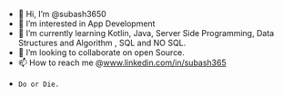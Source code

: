 - 👋 Hi, I’m @subash3650
- 👀 I’m interested in App Development
- 🌱 I’m currently learning Kotlin, Java, Server Side Programming, Data Structures and Algorithm , SQL and NO SQL.
- 💞️ I’m looking to collaborate on open Source.
- 📫 How to reach me @www.linkedin.com/in/subash365
-     Do or Die.

<!---
subash3650/subash3650 is a ✨ special ✨ repository because its `README.md` (this file) appears on your GitHub profile.
You can click the Preview link to take a look at your changes.
--->
